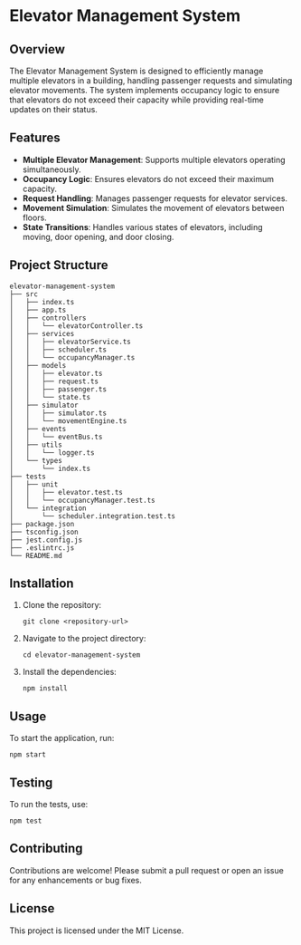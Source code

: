 # Elevator Management System

## Overview
The Elevator Management System is designed to efficiently manage multiple elevators in a building, handling passenger requests and simulating elevator movements. The system implements occupancy logic to ensure that elevators do not exceed their capacity while providing real-time updates on their status.

## Features
- **Multiple Elevator Management**: Supports multiple elevators operating simultaneously.
- **Occupancy Logic**: Ensures elevators do not exceed their maximum capacity.
- **Request Handling**: Manages passenger requests for elevator services.
- **Movement Simulation**: Simulates the movement of elevators between floors.
- **State Transitions**: Handles various states of elevators, including moving, door opening, and door closing.

## Project Structure
```
elevator-management-system
├── src
│   ├── index.ts
│   ├── app.ts
│   ├── controllers
│   │   └── elevatorController.ts
│   ├── services
│   │   ├── elevatorService.ts
│   │   ├── scheduler.ts
│   │   └── occupancyManager.ts
│   ├── models
│   │   ├── elevator.ts
│   │   ├── request.ts
│   │   ├── passenger.ts
│   │   └── state.ts
│   ├── simulator
│   │   ├── simulator.ts
│   │   └── movementEngine.ts
│   ├── events
│   │   └── eventBus.ts
│   ├── utils
│   │   └── logger.ts
│   └── types
│       └── index.ts
├── tests
│   ├── unit
│   │   ├── elevator.test.ts
│   │   └── occupancyManager.test.ts
│   └── integration
│       └── scheduler.integration.test.ts
├── package.json
├── tsconfig.json
├── jest.config.js
├── .eslintrc.js
└── README.md
```

## Installation
1. Clone the repository:
   ```
   git clone <repository-url>
   ```
2. Navigate to the project directory:
   ```
   cd elevator-management-system
   ```
3. Install the dependencies:
   ```
   npm install
   ```

## Usage
To start the application, run:
```
npm start
```

## Testing
To run the tests, use:
```
npm test
```

## Contributing
Contributions are welcome! Please submit a pull request or open an issue for any enhancements or bug fixes.

## License
This project is licensed under the MIT License.